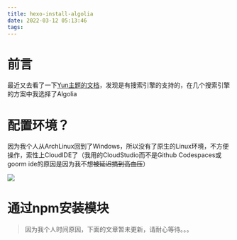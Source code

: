 ```yaml
---
title: hexo-install-algolia
date: 2022-03-12 05:13:46
tags:
---
```


# 前言

最近又去看了一下[Yun主题的文档](https://yun.yunyoujun.cn/guide/third-party-support.html#algolia)，发现是有搜索引擎的支持的，在几个搜索引擎的方案中我选择了Algolia

# 配置环境？

因为我个人从ArchLinux回到了Windows，所以没有了原生的Linux环境，不方便操作，索性上CloudIDE了（我用的CloudStudio而不是Github Codespaces或goorm ide的原因是因为我不想~~被延迟搞到高血压~~）

![](https://pic.lanta.cyou/img/20220312051255.png)

# 通过npm安装模块

> 因为我个人时间原因，下面的文章暂未更新，请耐心等待。。。